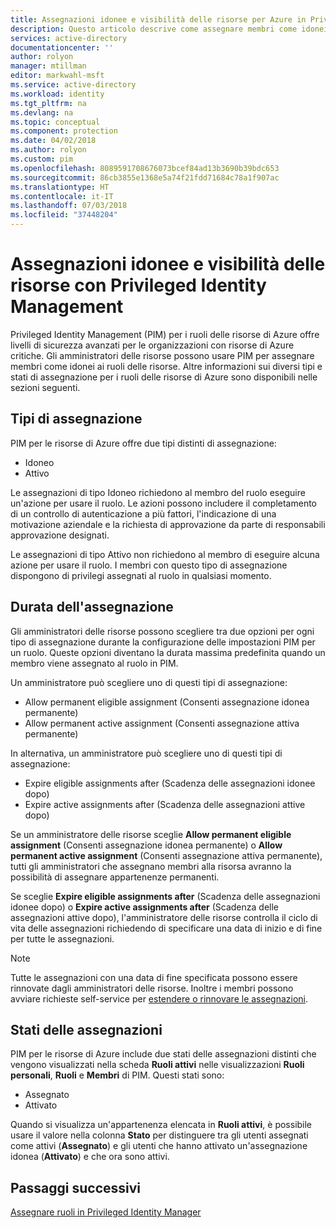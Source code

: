```yaml
---
title: Assegnazioni idonee e visibilità delle risorse per Azure in Privileged Identity Management | Microsoft Docs
description: Questo articolo descrive come assegnare membri come idonei ai ruoli delle risorse quando si usa PIM.
services: active-directory
documentationcenter: ''
author: rolyon
manager: mtillman
editor: markwahl-msft
ms.service: active-directory
ms.workload: identity
ms.tgt_pltfrm: na
ms.devlang: na
ms.topic: conceptual
ms.component: protection
ms.date: 04/02/2018
ms.author: rolyon
ms.custom: pim
ms.openlocfilehash: 8089591708676073bcef84ad13b3690b39bdc653
ms.sourcegitcommit: 86cb3855e1368e5a74f21fdd71684c78a1f907ac
ms.translationtype: HT
ms.contentlocale: it-IT
ms.lasthandoff: 07/03/2018
ms.locfileid: "37448204"
---
```

# <a name="eligible-assignments-and-resource-visibility-with-privileged-identity-management"></a>Assegnazioni idonee e visibilità delle risorse con Privileged Identity Management

Privileged Identity Management (PIM) per i ruoli delle risorse di Azure offre livelli di sicurezza avanzati per le organizzazioni con risorse di Azure critiche. Gli amministratori delle risorse possono usare PIM per assegnare membri come idonei ai ruoli delle risorse. Altre informazioni sui diversi tipi e stati di assegnazione per i ruoli delle risorse di Azure sono disponibili nelle sezioni seguenti. 

## <a name="assignment-types"></a>Tipi di assegnazione

PIM per le risorse di Azure offre due tipi distinti di assegnazione:

- Idoneo
- Attivo

Le assegnazioni di tipo Idoneo richiedono al membro del ruolo eseguire un'azione per usare il ruolo. Le azioni possono includere il completamento di un controllo di autenticazione a più fattori, l'indicazione di una motivazione aziendale e la richiesta di approvazione da parte di responsabili approvazione designati.

Le assegnazioni di tipo Attivo non richiedono al membro di eseguire alcuna azione per usare il ruolo. I membri con questo tipo di assegnazione dispongono di privilegi assegnati al ruolo in qualsiasi momento.

## <a name="assignment-duration"></a>Durata dell'assegnazione

Gli amministratori delle risorse possono scegliere tra due opzioni per ogni tipo di assegnazione durante la configurazione delle impostazioni PIM per un ruolo. Queste opzioni diventano la durata massima predefinita quando un membro viene assegnato al ruolo in PIM. 

Un amministratore può scegliere uno di questi tipi di assegnazione:

- Allow permanent eligible assignment (Consenti assegnazione idonea permanente)
- Allow permanent active assignment (Consenti assegnazione attiva permanente)

In alternativa, un amministratore può scegliere uno di questi tipi di assegnazione:

- Expire eligible assignments after (Scadenza delle assegnazioni idonee dopo)
- Expire active assignments after (Scadenza delle assegnazioni attive dopo)

Se un amministratore delle risorse sceglie **Allow permanent eligible assignment** (Consenti assegnazione idonea permanente) o **Allow permanent active assignment** (Consenti assegnazione attiva permanente), tutti gli amministratori che assegnano membri alla risorsa avranno la possibilità di assegnare appartenenze permanenti.

Se sceglie **Expire eligible assignments after** (Scadenza delle assegnazioni idonee dopo) o **Expire active assignments after** (Scadenza delle assegnazioni attive dopo), l'amministratore delle risorse controlla il ciclo di vita delle assegnazioni richiedendo di specificare una data di inizio e di fine per tutte le assegnazioni.

> [!NOTE] 
> Tutte le assegnazioni con una data di fine specificata possono essere rinnovate dagli amministratori delle risorse. Inoltre i membri possono avviare richieste self-service per [estendere o rinnovare le assegnazioni](pim-resource-roles-renew-extend.md).


## <a name="assignment-states"></a>Stati delle assegnazioni

PIM per le risorse di Azure include due stati delle assegnazioni distinti che vengono visualizzati nella scheda **Ruoli attivi** nelle visualizzazioni **Ruoli personali**, **Ruoli** e **Membri** di PIM. Questi stati sono:

- Assegnato
- Attivato

Quando si visualizza un'appartenenza elencata in **Ruoli attivi**, è possibile usare il valore nella colonna **Stato** per distinguere tra gli utenti assegnati come attivi (**Assegnato**) e gli utenti che hanno attivato un'assegnazione idonea (**Attivato**) e che ora sono attivi.

## <a name="next-steps"></a>Passaggi successivi

[Assegnare ruoli in Privileged Identity Manager](pim-resource-roles-assign-roles.md)
